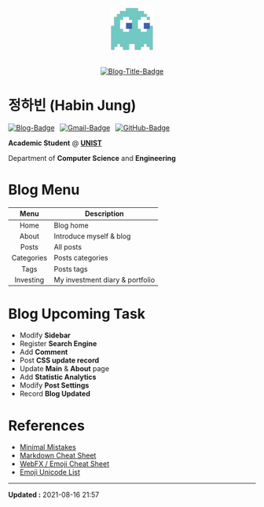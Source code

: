 <div align="center">
<img src="/assets/img/img-config/logo-88x88.png">
<br><br>

[![Blog-Title-Badge](https://img.shields.io/badge/-::_BIN___::-70CAC3?style=for-the-badge)](https://habijung.github.io)
<br>
</div>


# 정하빈 (Habin Jung)

<!---
<img src="assets/images/img-settings/profile-rounded-500x500.png" width="200" height="200">
--->

[![Blog-Badge](https://img.shields.io/badge/-Blog-70CAC3?logo=jekyll&style=flat)](https://habijung.github.io)&ensp;
[![Gmail-Badge](https://img.shields.io/badge/-Gmail-EA4335?logo=Gmail&logoColor=white&style=flat)](mailto:habijung0@gmail.com)&ensp;
[![GitHub-Badge](https://img.shields.io/badge/-GitHub-181717?logo=github&style=flat)](https://github.com/habijung)

**Academic Student** @ [**UNIST**](https://unist.ac.kr)

Department of **Computer Science** and **Engineering**


# Blog Menu

| Menu | Description |
| :--: | ----------- |
| Home | Blog home |
| About | Introduce myself & blog |
| Posts | All posts |
| Categories | Posts categories |
| Tags | Posts tags |
| Investing | My investment diary & portfolio |


# Blog Upcoming Task

- Modify **Sidebar**
- Register **Search Engine**
- Add **Comment**
- Post **CSS update record**
- Update **Main** & **About** page
- Add **Statistic Analytics**
- Modify **Post Settings**
- Record **Blog Updated**


# References

- [Minimal Mistakes](https://mmistakes.github.io/minimal-mistakes/)
- [Markdown Cheat Sheet](https://www.markdownguide.org/cheat-sheet/)
- [WebFX / Emoji Cheat Sheet](https://www.webfx.com/tools/emoji-cheat-sheet/)
- [Emoji Unicode List](https://unicode.org/emoji/charts/full-emoji-list.html)

---
**Updated :** 2021-08-16 21:57

